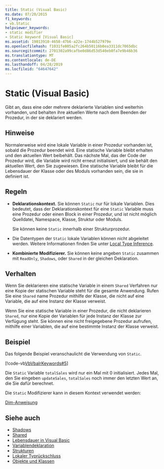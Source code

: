 ```yaml
---
title: Static (Visual Basic)
ms.date: 07/20/2015
f1_keywords:
- vb.Static
helpviewer_keywords:
- static modifier
- Static keyword [Visual Basic]
ms.assetid: 19013910-4658-47b6-a22e-1744b527979e
ms.openlocfilehash: f1031fe005a2fc264b50116b8ea3311dc7065dbc
ms.sourcegitcommit: 2701302a99cafbe0d86d53d540eb0fa7e9b46b36
ms.translationtype: MT
ms.contentlocale: de-DE
ms.lasthandoff: 04/28/2019
ms.locfileid: "64647642"
---
```

# <a name="static-visual-basic"></a>Static (Visual Basic)
Gibt an, dass eine oder mehrere deklarierte Variablen sind weiterhin vorhanden, und behalten ihre aktuellen Werte nach dem Beenden der Prozedur, in der sie deklariert werden.  
  
## <a name="remarks"></a>Hinweise  
 Normalerweise wird eine lokale Variable in einer Prozedur vorhanden ist, sobald die Prozedur beendet wird. Eine statische Variable bleibt erhalten und den aktuellen Wert beibehält. Das nächste Mal, das der Code der Prozedur wird, die Variable wird nicht erneut initialisiert, und sie behält den aktuellen Wert, den Sie zugewiesen. Eine statische Variable bleibt für die Lebensdauer der Klasse oder des Moduls vorhanden sein, die sie in definiert ist.  
  
## <a name="rules"></a>Regeln  
  
- **Deklarationskontext.** Sie können `Static` nur für lokale Variablen. Dies bedeutet, dass der Deklarationskontext für eine `Static` Variable muss eine Prozedur oder einen Block in einer Prozedur, und ist nicht möglich Quelldatei, Namespace, Klasse, Struktur oder Moduls.  
  
     Sie können keine `Static` innerhalb einer Strukturprozedur.  
  
- Die Datentypen der `Static` lokale Variablen können nicht abgeleitet werden. Weitere Informationen finden Sie unter [Local Type Inference](../../../visual-basic/programming-guide/language-features/variables/local-type-inference.md).  
  
- **Kombinierte Modifizierer.** Sie können keine angeben `Static` zusammen mit `ReadOnly`, `Shadows`, oder `Shared` in der gleichen Deklaration.  
  
## <a name="behavior"></a>Verhalten  
 Wenn Sie deklarieren eine statische Variable in einem `Shared` Verfahren nur eine Kopie der statischen Variable steht für die gesamte Anwendung. Rufen Sie eine `Shared` name Prozedur mithilfe der Klasse, die nicht auf eine Variable, die auf eine Instanz der Klasse verweist.  
  
 Wenn Sie eine statische Variable in einer Prozedur, die nicht deklarieren `Shared`, nur eine Kopie der Variablen für jede Instanz der Klasse zur Verfügung steht. Sie können eine nicht freigegebene Prozedur aufrufen, mithilfe einer Variablen, die auf eine bestimmte Instanz der Klasse verweist.  
  
## <a name="example"></a>Beispiel  
 Das folgende Beispiel veranschaulicht die Verwendung von `Static`.  
  
 [!code-vb[VbVbalrKeywords#5](~/samples/snippets/visualbasic/VS_Snippets_VBCSharp/VbVbalrKeywords/VB/Class1.vb#5)]  
  
 Die `Static` Variable `totalSales` wird nur ein Mal mit 0 initialisiert. Jedes Mal, den Sie eingeben `updateSales`, `totalSales` noch immer den letzten Wert an, die Sie dafür berechnet.  
  
 Die `Static` Modifizierer kann in diesem Kontext verwendet werden:  
  
 [Dim-Anweisung](../../../visual-basic/language-reference/statements/dim-statement.md)  
  
## <a name="see-also"></a>Siehe auch

- [Shadows](../../../visual-basic/language-reference/modifiers/shadows.md)
- [Shared](../../../visual-basic/language-reference/modifiers/shared.md)
- [Lebensdauer in Visual Basic](../../../visual-basic/programming-guide/language-features/declared-elements/lifetime.md)
- [Variablendeklaration](../../../visual-basic/programming-guide/language-features/variables/variable-declaration.md)
- [Strukturen](../../../visual-basic/programming-guide/language-features/data-types/structures.md)
- [Lokaler Typrückschluss](../../../visual-basic/programming-guide/language-features/variables/local-type-inference.md)
- [Objekte und Klassen](../../../visual-basic/programming-guide/language-features/objects-and-classes/index.md)
